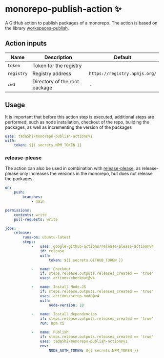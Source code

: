 # monorepo-publish-action ✨

A GitHub action to publish packages of a monorepo.
The action is based on the library [workspaces-publish](https://github.com/tada5hi/workspaces-publish).

## Action inputs

| Name       | Description                   | Default                       |
|------------|-------------------------------|-------------------------------|
| `token`    | Token for the registry        |                               |
| `registry` | Registry address              | `https://registry.npmjs.org/` |
| `cwd`      | Directory of the root package | `.`                           |

## Usage

It is important that before this action step is executed, additional steps are performed, 
such as node installation, checkout of the repo, building the packages, 
as well as incrementing the version of the packages

```yaml
uses: tada5hi/monorepo-publish-action@v1
with:
    token: ${{ secrets.NPM_TOKEN }}
```

### release-please

The action can also be used in combination with [release-please](https://github.com/googleapis/release-please),
as release-please only increases the versions in the monorepo, but does not release the packages.

```yaml
on:
    push:
        branches:
            - main

permissions:
    contents: write
    pull-requests: write

jobs:
    release:
        runs-on: ubuntu-latest
        steps:
            -   uses: google-github-actions/release-please-action@v4
                id: release
                with:
                    token: ${{ secrets.GITHUB_TOKEN }}

            -   name: Checkout
                if: steps.release.outputs.releases_created == 'true'
                uses: actions/checkout@v4

            -   name: Install Node.JS
                if: steps.release.outputs.releases_created == 'true'
                uses: actions/setup-node@v4
                with:
                    node-version: 18
            
            -   name: Install dependencies
                if: steps.release.outputs.releases_created == 'true'
                run: npm ci

            -   name: Publish
                if: steps.release.outputs.releases_created == 'true'
                uses: tada5hi/monorepo-publish-action@v1
                env:
                    NODE_AUTH_TOKEN: ${{ secrets.NPM_TOKEN }}
```
